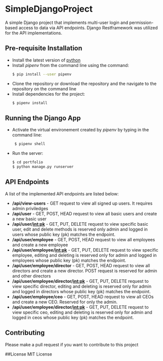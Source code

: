 # SimpleDjangoProject
A simple Django project that implements multi-user login and permission-based access to data via API endpoints. Django Restframework was utilized for the API implementations.

## Pre-requisite Installation
- Install the latest version of [python](https://www.python.org/downloads/)
- Install *pipenv* from the command line using the command:
    ```bash
    $ pip install --user pipenv
    ```
- Clone the repository or download the repository and the navigate to the repository on the command line
- Install dependencies for the project:
    ```bash
    $ pipenv install
    ```
 
 ## Running the Django App
 - Activate the virtual environement created by *pipenv* by typing in the command line:
   ```bash
    $ pipenv shell
   ```
 - Run the server:
    ```bash
    $ cd portfolio
    $ python manage.py runserver
    ```
  
  ## API Endpoints
  A list of the implemented API endpoints are listed below:
  
  - **/api/view-users** - GET request to view all signed up users. It requires admin priviledges
  - **/api/user** - GET, POST, HEAD request to view all basic users and create a new basic user
  - **/api/user/<int:pk>** - GET, PUT, DELETE request to view specific basic user, edit and delete methods is reserved only admin and logged in users whose public key (pk) matches the endpoint.
  - **/api/user/employee** - GET, POST, HEAD request to view all employees and create a new employee
  - **/api/user/employee/<int:pk>** - GET, PUT, DELETE request to view specific employee, editing and deleting is reserved only for admin and logged in employees whose public key (pk) matches the endpoint.
  - **/api/user/employee/director** - GET, POST, HEAD request to view all directors and create a new director. POST request is reserved for admin and other directors
  - **/api/user/employee/director/<int:pk>** - GET, PUT, DELETE request to view specific director, editing and deleting is reserved only for admin and logged in directors whose public key (pk) matches the endpoint.
  - **/api/user/employee/ceo** - GET, POST, HEAD request to view all CEOs and create a new CEO. Reserved for only the admin.
  - **/api/user/employee/director/<int:pk>** - GET, PUT, DELETE request to view specific ceo, editing and deleting is reserved only for admin and logged in ceos whose public key (pk) matches the endpoint.
  
  ## Contributing
  Please make a pull request if you want to contribute to this project
  
  ##License
  MIT License
